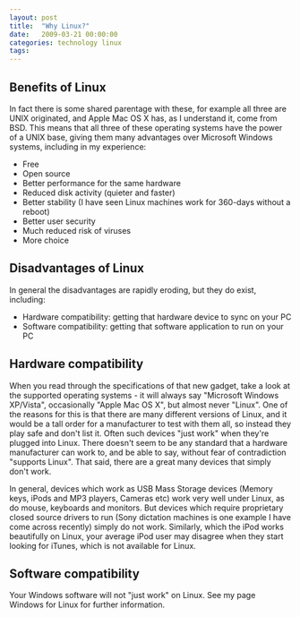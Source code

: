 ```yaml
---
layout: post
title:  "Why Linux?"
date:   2009-03-21 00:00:00
categories: technology linux
tags: 
---
```


## Benefits of Linux

In fact there is some shared parentage with these, for example all three are UNIX originated, and Apple Mac OS X has, as I understand it, come from BSD.  This means that all three of these operating systems have the power of a UNIX base, giving them many advantages over Microsoft Windows systems, including in my experience:

<!--more-->

   * Free
   * Open source
   * Better performance for the same hardware
   * Reduced disk activity (quieter and faster)
   * Better stability (I have seen Linux machines work for 360-days without a reboot)
   * Better user security
   * Much reduced risk of viruses
   * More choice

## Disadvantages of Linux

In general the disadvantages are rapidly eroding, but they do exist, including:

   * Hardware compatibility: getting that hardware device to sync on your PC
   * Software compatibility: getting that software application to run on your PC

## Hardware compatibility

When you read through the specifications of that new gadget, take a look at the supported operating systems - it will always say "Microsoft Windows XP/Vista", occasionally "Apple Mac OS X", but almost never "Linux".  One of the reasons for this is that there are many different versions of Linux, and it would be a tall order for a manufacturer to test with them all, so instead they play safe and don't list it.  Often such devices "just work" when they're plugged into Linux.  There doesn't seem to be any standard that a hardware manufacturer can work to, and be able to say, without fear of contradiction "supports Linux".  That said, there are a great many devices that simply don't work.

In general, devices which work as USB Mass Storage devices (Memory keys, iPods and MP3 players, Cameras etc) work very well under Linux, as do mouse, keyboards and monitors.  But devices which require proprietary closed source drivers to run (Sony dictation machines is one example I have come across recently) simply do not work.  Similarly, which the iPod works beautifully on Linux, your average iPod user may disagree when they start looking for iTunes, which is not available for Linux.

## Software compatibility

Your Windows software will not "just work" on Linux.  See my page Windows for Linux for further information.
